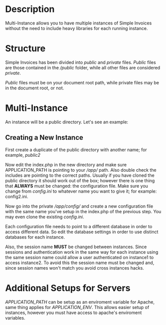 # Description #

Multi-Instance allows you to have multiple instances of Simple Invoices without the need to include heavy libraries for each running instance.

# Structure #

Simple Invoices has been divided into _public_ and _private_ files. _Public_ files are those contained in the _/public_ folder, while all other files are considered _private_.

_Public_ files must be on your document root path, while private files may be in the document root, or not.

# Multi-Instance #

An instance will be a public directory. Let's see an example:

## Creating a New Instance ##

First create a duplicate of the public directory with another name; for example, _public2_

Now edit the index.php in the new directory and make sure APPLICATION\_PATH is pointing to your _/app/_ path. Also double check the includes are pointing to the correct paths. Usually if you have cloned the public directory it should work out of the box; however there is one thing that **ALWAYS** must be changed: the configuration file. Make sure you change from _config.ini_ to whatever name you want to give it; for example: config2.ini.

Now go into the private _/app/config/_ and create a new configuration file with the same name you've setup in the index.php of the previous step. You may even clone the existing _config.ini_.

Each configuration file needs to point to a different database in order to access different data. So edit the database settings in order to use distinct databases for each instance.

Also, the session name **MUST** be changed between instances. Since sessions and authentication work in the same way for each instance using the same session name could allow a user authenticated on instance1 to access instance2. To avoid this the session name must be changed and, since session names won't match you avoid cross instances hacks.

# Additional Setups for Servers #

_APPLICATION\_PATH_ can be setup as an enviroment variable for Apache, same thing applies for _APPLICATION\_ENV_. This allows easier setup of instances, however you must have access to apache's enviroment variables.